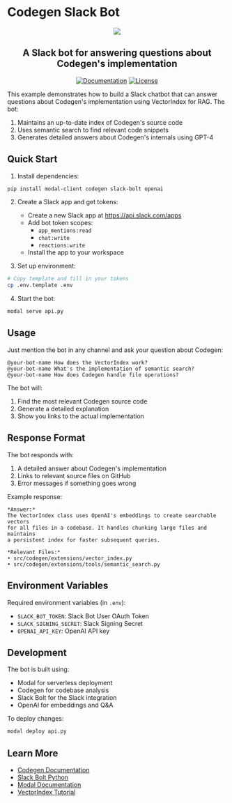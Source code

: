 # Codegen Slack Bot

<p align="center">
  <a href="https://docs.codegen.com">
    <img src="https://i.imgur.com/6RF9W0z.jpeg" />
  </a>
</p>

<h2 align="center">
  A Slack bot for answering questions about Codegen's implementation
</h2>

<div align="center">

[![Documentation](https://img.shields.io/badge/Docs-docs.codegen.com-purple?style=flat-square)](https://docs.codegen.com)
[![License](https://img.shields.io/badge/Code%20License-Apache%202.0-gray?&color=gray)](https://github.com/codegen-sh/codegen-sdk/tree/develop?tab=Apache-2.0-1-ov-file)

</div>

This example demonstrates how to build a Slack chatbot that can answer questions about Codegen's implementation using VectorIndex for RAG. The bot:

1. Maintains an up-to-date index of Codegen's source code
1. Uses semantic search to find relevant code snippets
1. Generates detailed answers about Codegen's internals using GPT-4

## Quick Start

1. Install dependencies:

```bash
pip install modal-client codegen slack-bolt openai
```

2. Create a Slack app and get tokens:

   - Create a new Slack app at https://api.slack.com/apps
   - Add bot token scopes:
     - `app_mentions:read`
     - `chat:write`
     - `reactions:write`
   - Install the app to your workspace

1. Set up environment:

```bash
# Copy template and fill in your tokens
cp .env.template .env
```

4. Start the bot:

```bash
modal serve api.py
```

## Usage

Just mention the bot in any channel and ask your question about Codegen:

```
@your-bot-name How does the VectorIndex work?
@your-bot-name What's the implementation of semantic search?
@your-bot-name How does Codegen handle file operations?
```

The bot will:

1. Find the most relevant Codegen source code
1. Generate a detailed explanation
1. Show you links to the actual implementation

## Response Format

The bot responds with:

1. A detailed answer about Codegen's implementation
1. Links to relevant source files on GitHub
1. Error messages if something goes wrong

Example response:

```
*Answer:*
The VectorIndex class uses OpenAI's embeddings to create searchable vectors
for all files in a codebase. It handles chunking large files and maintains
a persistent index for faster subsequent queries.

*Relevant Files:*
• src/codegen/extensions/vector_index.py
• src/codegen/extensions/tools/semantic_search.py
```

## Environment Variables

Required environment variables (in `.env`):

- `SLACK_BOT_TOKEN`: Slack Bot User OAuth Token
- `SLACK_SIGNING_SECRET`: Slack Signing Secret
- `OPENAI_API_KEY`: OpenAI API key

## Development

The bot is built using:

- Modal for serverless deployment
- Codegen for codebase analysis
- Slack Bolt for the Slack integration
- OpenAI for embeddings and Q&A

To deploy changes:

```bash
modal deploy api.py
```

## Learn More

- [Codegen Documentation](https://docs.codegen.com)
- [Slack Bolt Python](https://slack.dev/bolt-python/concepts)
- [Modal Documentation](https://modal.com/docs)
- [VectorIndex Tutorial](https://docs.codegen.com/building-with-codegen/semantic-code-search)
